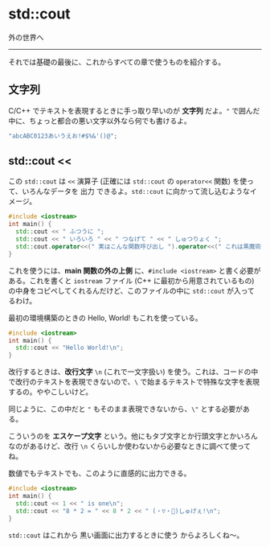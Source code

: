 # std::cout

外の世界へ

---

それでは基礎の最後に、これからすべての章で使うものを紹介する。

## 文字列

C/C++ でテキストを表現するときに手っ取り早いのが **文字列** だよ。`"` で囲んだ中に、ちょっと都合の悪い文字以外なら何でも書けるよ。

```cpp
"abcABC0123あいうえお!#$%&'()@";
```

## std::cout <<

この `std::cout` は `<<` 演算子 (正確には `std::cout` の `operator<<` 関数) を使って、いろんなデータを 出力 できるよ。`std::cout` に向かって流し込むようなイメージ。

```cpp
#include <iostream>
int main() {
  std::cout << " ふつうに ";
  std::cout << " いろいろ " << " つなげて " << " しゅつりょく ";
  std::cout.operator<<(" 実はこんな関数呼び出し ").operator<<(" これは黒魔術だわー ");
}
```

これを使うには、**main 関数の外の上側** に、`#include <iostream>` と書く必要がある。これを書くと `iostream` ファイル (C++ に最初から用意されているもの) の中身をコピペしてくれるんだけど、このファイルの中に `std::cout` が入ってるわけ。

最初の環境構築のときの Hello, World! もこれを使っている。

```cpp
#include <iostream>
int main() {
  std::cout << "Hello World!\n";
}
```

改行するときは、**改行文字** `\n` (これで一文字扱い) を使う。これは、コードの中で改行のテキストを表現できないので、`\` で始まるテキストで特殊な文字を表現するの。ややこしいけど。

同じように、この中だと `"` もそのまま表現できないから、`\"` とする必要がある。

こういうのを **エスケープ文字** という。他にもタブ文字とか行頭文字とかいろんなのがあるけど、改行 `\n` くらいしか使わないから必要なときに調べて使ってね。

数値でもテキストでも、このように直感的に出力できる。

```cpp
#include <iostream>
int main() {
  std::cout << 1 << " is one\n";
  std::cout << "8 * 2 = " << 8 * 2 << " (・▽・💠)しゅげぇ!\n";
}
```

`std::cout` はこれから 黒い画面に出力するときに使う からよろしくね〜。